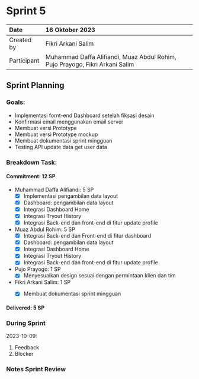 # Sprint 5


|Date|16 Oktober 2023|
| :- | :- |
|Created by|Fikri Arkani Salim|
|Participant|Muhammad Daffa Alifiandi, Muaz Abdul Rohim, Pujo Prayogo, Fikri Arkani Salim|
## Sprint Planning
### Goals:
- Implementasi fornt-end Dashboard setelah fiksasi desain
- Konfirmasi email menggunakan email server
- Membuat versi Prototype 
- Membuat versi Prototype mockup  
- Membuat dokumentasi sprint mingguan
- Testing API update data get user data

### Breakdown Task:
#### Commitment: 12 SP
- Muhammad Daffa Alifiandi: 5 SP
  - [X] Implementasi pengambilan data layout
  - [X] Dashboard: pengambilan data layout
  - [X] Integrasi Dashboard Home
  - [X] Integrasi Tryout History
  - [X] Integrasi Back-end dan front-end di fitur update profile
- Muaz Abdul Rohim: 5 SP
  - [X] Integrasi Back-end dan Front-end di fitur dashboard
  - [X] Dashboard: pengambilan data layout
  - [X] Integrasi Dashboard Home
  - [X] Integrasi Tryout History
  - [X] Integrasi Back-end dan front-end di fitur update profile
- Pujo Prayogo: 1 SP
  - [X] Menyesuaikan design sesuai dengan permintaan klien dan tim
- Fikri Arkani Salim: 1 SP
  - [X] Membuat dokumentasi sprint mingguan
  

#### Delivered:	 5 SP
### During Sprint
2023-10-09:

1. Feedback
1. Blocker
### Notes Sprint Review


